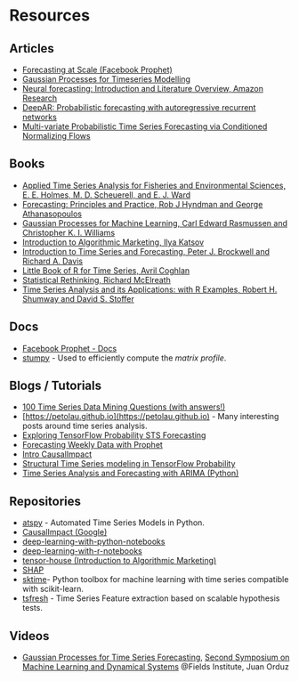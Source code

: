 # Resources 

## Articles

- [Forecasting at Scale (Facebook Prophet)](https://peerj.com/preprints/3190.pdf)
- [Gaussian Processes for Timeseries Modelling](http://www.robots.ox.ac.uk/~sjrob/Pubs/philTransA_2012.pdf)
- [Neural forecasting: Introduction and Literature Overview, Amazon Research](https://arxiv.org/pdf/2004.10240.pdf)
- [DeepAR: Probabilistic forecasting with autoregressive recurrent networks](https://www.sciencedirect.com/science/article/pii/S0169207019301888)
- [Multi-variate Probabilistic Time Series Forecasting via Conditioned
Normalizing Flows](https://arxiv.org/pdf/2002.06103.pdf)

## Books

- [Applied Time Series Analysis for Fisheries and Environmental Sciences, E. E. Holmes, M. D. Scheuerell, and E. J. Ward](https://nwfsc-timeseries.github.io/atsa-labs/)
- [Forecasting: Principles and Practice, Rob J Hyndman and George Athanasopoulos](https://otexts.com/fpp2/)
- [Gaussian Processes for Machine Learning, Carl Edward Rasmussen and Christopher K. I. Williams](http://gaussianprocess.org/gpml/)
- [Introduction to Algorithmic Marketing, Ilya Katsov](https://algorithmicweb.files.wordpress.com/2018/07/algorithmic-marketing-ai-for-marketing-operations-r1-7g.pdf)
- [Introduction to Time Series and Forecasting, Peter J. Brockwell and Richard A. Davis](http://home.iitj.ac.in/~parmod/document/introduction%20time%20series.pdf)
- [Little Book of R for Time Series, Avril Coghlan](https://a-little-book-of-r-for-time-series.readthedocs.io/en/latest/#)
- [Statistical Rethinking, Richard McElreath](https://xcelab.net/rm/statistical-rethinking/)
- [Time Series Analysis and its Applications: with R Examples, Robert H. Shumway and David S. Stoffer](http://db.ucsd.edu/static/TimeSeries.pdf)

## Docs 

- [Facebook Prophet - Docs](https://facebook.github.io/prophet/docs/quick_start.html)
- [stumpy](https://stumpy.readthedocs.io/en/latest/index.html) - Used to efficiently compute the *matrix profile*.

## Blogs / Tutorials 

- [100 Time Series Data Mining Questions (with answers!)](https://www.cs.ucr.edu/~eamonn/100_Time_Series_Data_Mining_Questions__with_Answers.pdf)
- [https://petolau.github.io](https://petolau.github.io) - Many interesting posts around time series analysis. 
- [Exploring TensorFlow Probability STS Forecasting](https://juanitorduz.github.io/intro_sts_tfp/)
- [Forecasting Weekly Data with Prophet](https://juanitorduz.github.io/fb_prophet/)
- [Intro CausalImpact](https://google.github.io/CausalImpact/CausalImpact.html)
- [Structural Time Series modeling in TensorFlow Probability](https://blog.tensorflow.org/2019/03/structural-time-series-modeling-in.html)
- [Time Series Analysis and Forecasting with ARIMA (Python)](https://kanoki.org/2020/04/30/time-series-analysis-and-forecasting-with-arima-python/)

## Repositories 

- [atspy](https://github.com/firmai/atspy) - Automated Time Series Models in Python.
- [CausalImpact (Google)](https://github.com/google/CausalImpact)
- [deep-learning-with-python-notebooks](https://github.com/fchollet/deep-learning-with-python-notebooks)
- [deep-learning-with-r-notebooks](https://github.com/jjallaire/deep-learning-with-r-notebooks)
- [tensor-house (Introduction to Algorithmic Marketing)](https://github.com/ikatsov/tensor-house)
- [SHAP](https://github.com/slundberg/shap)
- [sktime](https://github.com/alan-turing-institute/sktime)- Python toolbox for machine learning with time series compatible with scikit-learn. 
- [tsfresh](https://github.com/blue-yonder/tsfresh) - Time Series Feature extraction based on scalable hypothesis tests.

## Videos
- [Gaussian Processes for Time Series Forecasting](https://www.youtube.com/watch?v=n42uQjhoS9g), [Second Symposium on Machine Learning and Dynamical Systems](http://www.fields.utoronto.ca/activities/20-21/dynamical) @Fields Institute, Juan Orduz
